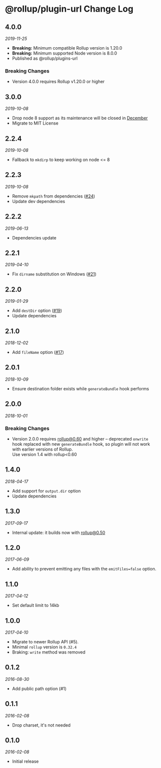 # @rollup/plugin-url Change Log

## 4.0.0

_2019-11-25_

- **Breaking:** Minimum compatible Rollup version is 1.20.0
- **Breaking:** Minimum supported Node version is 8.0.0
- Published as @rollup/plugins-url

### Breaking Changes

- Version 4.0.0 requires Rollup v1.20.0 or higher

## 3.0.0

_2019-10-08_

- Drop node 8 support as its maintenance will be closed in [December](https://github.com/nodejs/Release#release-schedule)
- Migrate to MIT License

## 2.2.4

_2019-10-08_

- Fallback to `mkdirp` to keep working on node <= 8

## 2.2.3

_2019-10-08_

- Remove `mkpath` from dependencies ([#24](https://github.com/rollup/rollup-plugin-url/pull/24))
- Update dev dependencies

## 2.2.2

_2019-06-13_

- Dependencies update

## 2.2.1

_2019-04-10_

- Fix `dirname` substitution on Windows ([#21](https://github.com/rollup/rollup-plugin-url/pull/21))

## 2.2.0

_2019-01-29_

- Add `destDir` option ([#19](https://github.com/rollup/rollup-plugin-url/pull/19))
- Update dependencies

## 2.1.0

_2018-12-02_

- Add `fileName` option ([#17](https://github.com/rollup/rollup-plugin-url/pull/17))

## 2.0.1

_2018-10-09_

- Ensure destination folder exists while `generateBundle` hook performs

## 2.0.0

_2018-10-01_

### Breaking Changes

- Version 2.0.0 requires rollup@0.60 and higher – deprecated `onwrite` hook replaced with new `generateBundle` hook, so plugin will not work with earlier versions of Rollup.  
  Use version 1.4 with rollup<0.60

## 1.4.0

_2018-04-17_

- Add support for `output.dir` option
- Update dependencies

## 1.3.0

_2017-09-17_

- Internal update: it builds now with rollup@0.50

## 1.2.0

_2017-06-09_

- Add ability to prevent emitting any files with the `emitFiles=false` option.

## 1.1.0

_2017-04-12_

- Set default limit to 14kb

## 1.0.0

_2017-04-10_

- Migrate to newer Rollup API (#5).
- Minimal `rollup` version is `0.32.4`
- Braking: `write` method was removed

## 0.1.2

_2016-08-30_

- Add public path option (#1)

## 0.1.1

_2016-02-08_

- Drop charset, it's not needed

## 0.1.0

_2016-02-08_

- Initial release
